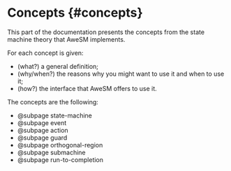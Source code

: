 # Concepts {#concepts}

This part of the documentation presents the concepts from the state machine theory that AweSM implements.

For each concept is given:
* (what?) a general definition;
* (why/when?) the reasons why you might want to use it and when to use it;
* (how?) the interface that AweSM offers to use it.

The concepts are the following:
* @subpage state-machine
* @subpage event
* @subpage action
* @subpage guard
* @subpage orthogonal-region
* @subpage submachine
* @subpage run-to-completion
